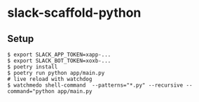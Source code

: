 # slack-scaffold-python

## Setup

```
$ export SLACK_APP_TOKEN=xapp-...
$ export SLACK_BOT_TOKEN=xoxb-...
$ poetry install
$ poetry run python app/main.py
# live reload with watchdog
$ watchmedo shell-command  --patterns="*.py" --recursive --command="python app/main.py
```
